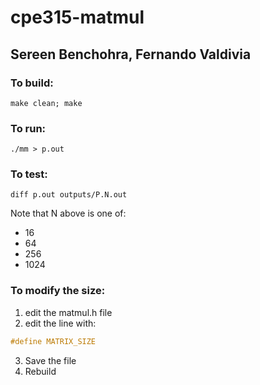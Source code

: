 # cpe315-matmul
## Sereen Benchohra, Fernando Valdivia

### To build:
```shell
make clean; make
```
### To run:
```shell
./mm > p.out
```
### To test:
```shell
diff p.out outputs/P.N.out
```
Note that N above is one of:
* 16
* 64
* 256
* 1024

### To modify the size:
1. edit the matmul.h file
2. edit the line with: 
```C
#define MATRIX_SIZE
```
3. Save the file
4. Rebuild
